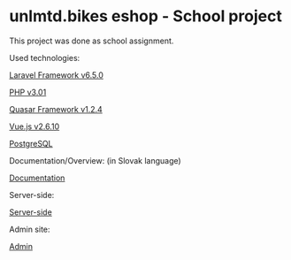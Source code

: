 # unlmtd.bikes eshop - School project

This project was done as school assignment.
 
Used technologies:

[Laravel Framework v6.5.0 ](https://www.laravel.com "Laravel - The PHP Framework For Web Artisans")

[PHP v3.01](https://www.php.net "PHP: Hypertext Preprocessor")

[Quasar Framework v1.2.4](https://quasar.dev "Quasar Framework - Build high-performance VueJS user interfaces in record time")

[Vue.js v2.6.10](https://www.vuejs.org "Vue.js - The Progressive JavaScript Framework.")

[PostgreSQL](https://www.postgresql.org "PostgreSQL: The world's most advanced open source database")

Documentation/Overview:
(in Slovak language)

[Documentation](./dokumentacia.md)

Server-side:

[Server-side](./php_projekt/readme.md)

Admin site:

[Admin](./php_projekt/adminApp/README.md)

